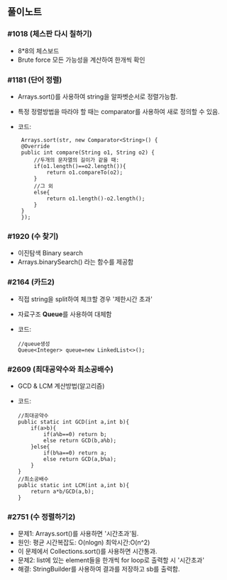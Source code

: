 ## 풀이노트

### #1018 (체스판 다시 칠하기)
 -  8*8의 체스보드
 -  Brute force 모든 가능성을 계산하여 한개씩 확인
 

### #1181 (단어 정렬)

 -  Arrays.sort()를 사용하여 string을 알파벳순서로 정렬가능함.
 -  특정 정렬방법을 따라야 할 때는 comparator를 사용하여 새로 정의할 수 있음.
 - 코드:
 
		Arrays.sort(str, new Comparator<String>() {
		@Override
		public int compare(String o1, String o2) {
			//두개의 문자열의 길이가 같을 때:
			if(o1.length()==o2.length()){
				return o1.compareTo(o2);
			}
			//그 외
			else{
				return o1.length()-o2.length();
			}
		}
		});

### #1920 (수 찾기)

 -  이진탐색 Binary search
 -  Arrays.binarySearch() 라는 함수를 제공함
 
### #2164 (카드2)
  -  직접 string을 split하여 체크할 경우 '제한시간 초과'
  -  자료구조 <b>Queue</b>를 사용하여 대체함
  - 코드:
  
  		//queue생성
		Queue<Integer> queue=new LinkedList<>();
		
### #2609 (최대공약수와 최소공배수)
  - GCD & LCM 계산방법(알고리즘)
  - 코드: 
  
		//최대공약수
		public static int GCD(int a,int b){
			if(a>b){
				if(a%b==0) return b;
				else return GCD(b,a%b);
			}else{
				if(b%a==0) return a;
				else return GCD(a,b%a);
			}
		}
		//최소공배수
		public static int LCM(int a,int b){
			return a*b/GCD(a,b);
		}

### #2751 (수 정렬하기2)
  - 문제1: Arrays.sort()를 사용하면 '시간초과'됨.
  - 원인: 평균 시간복잡도: O(nlogn) 최악시간:O(n^2)
  - 이 문제에서 Collections.sort()를 사용하면 시간통과.
  - 문제2: list에 있는 element들을 한개씩 for loop로 출력할 시 '시간초과'
  - 해결: StringBuilder를 사용하여 결과를 저장하고 sb를 출력함.
  

